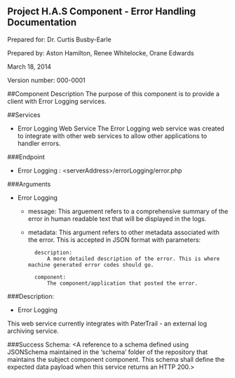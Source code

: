 Project H.A.S Component - Error Handling Documentation
------------------------------------------------
Prepared for: Dr. Curtis Busby-Earle

Prepared by: Aston Hamilton, Renee Whitelocke, Orane Edwards

March 18, 2014

Version number: 000-0001


##Component Description
The purpose of this component is to provide a client with Error
Logging services.

##Services
+ Error Logging Web Service
	<insert description of service.>
	The Error Logging web service was created to integrate with other web services to allow other applications to handler errors.


###Endpoint
+ Error Logging : \<serverAddress\>/errorLogging/error.php

###Arguments
+ Error Logging 
	<insert args>
	+ message: 
		This arguement refers to a comprehensive summary of the error in human readable text that will be displayed in the logs.

	+ metadata: 
		This argument refers to other metadata associated with the error. This is accepted in JSON format with parameters:  

			description: 
				A more detailed description of the error. This is where machine generated error codes should go.  

			component:
				The component/application that posted the error.
	
###Description:
+ Error Logging
<insert description of the functionality provided by the error logging web service>
	This web service currently integrates with PaterTrail - an external log archiving service.

###Success Schema:
<A reference to a schema defined using JSONSchema maintained in the 
‘schema’ folder of the repository that maintains the subject component component.
 This schema shall define the expected data payload when this service returns an HTTP 200.>



	
	
